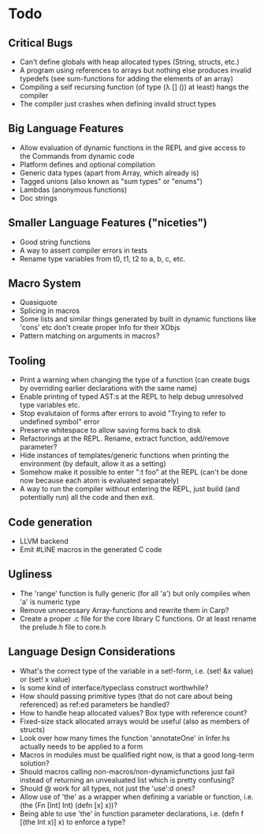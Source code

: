 # Todo

## Critical Bugs
* Can't define globals with heap allocated types (String, structs, etc.)
* A program using references to arrays but nothing else produces invalid typedefs (see sum-functions for adding the elements of an array)
* Compiling a self recursing function (of type (λ [] ()) at least) hangs the compiler
* The compiler just crashes when defining invalid struct types

## Big Language Features
* Allow evaluation of dynamic functions in the REPL and give access to the Commands from dynamic code
* Platform defines and optional compilation
* Generic data types (apart from Array, which already is)
* Tagged unions (also known as "sum types" or "enums")
* Lambdas (anonymous functions)
* Doc strings

## Smaller Language Features ("niceties")
* Good string functions
* A way to assert compiler errors in tests
* Rename type variables from t0, t1, t2 to a, b, c, etc.

## Macro System
* Quasiquote
* Splicing in macros
* Some lists and similar things generated by built in dynamic functions like 'cons' etc don't create proper Info for their XObjs
* Pattern matching on arguments in macros?

## Tooling
* Print a warning when changing the type of a function (can create bugs by overriding earlier declarations with the same name)
* Enable printing of typed AST:s at the REPL to help debug unresolved type variables etc.
* Stop evalutaion of forms after errors to avoid "Trying to refer to undefined symbol" error
* Preserve whitespace to allow saving forms back to disk
* Refactorings at the REPL. Rename, extract function, add/remove parameter?
* Hide instances of templates/generic functions when printing the environment (by default, allow it as a setting)
* Somehow make it possible to enter ":t foo" at the REPL (can't be done now because each atom is evaluated separately)
* A way to run the compiler without entering the REPL, just build (and potentially run) all the code and then exit.

## Code generation
* LLVM backend
* Emit #LINE macros in the generated C code

## Ugliness
* The 'range' function is fully generic (for all 'a') but only compiles when 'a' is numeric type
* Remove unnecessary Array-functions and rewrite them in Carp?
* Create a proper .c file for the core library C functions. Or at least rename the prelude.h file to core.h

## Language Design Considerations
* What's the correct type of the variable in a set!-form, i.e. (set! &x value) or (set! x value)
* Is some kind of interface/typeclass construct worthwhile?
* How should passing primitive types (that do not care about being referenced) as ref:ed parameters be handled?
* How to handle heap allocated values? Box type with reference count?
* Fixed-size stack allocated arrays would be useful (also as members of structs)
* Look over how many times the function 'annotateOne' in Infer.hs actually needs to be applied to a form
* Macros in modules must be qualified right now, is that a good long-term solution?
* Should macros calling non-macros/non-dynamicfunctions just fail instead of returning an unvealuated list which is pretty confusing?
* Should @ work for all types, not just the 'use':d ones?
* Allow use of 'the' as a wrapper when defining a variable or function, i.e. (the (Fn [Int] Int) (defn [x] x))?
* Being able to use 'the' in function parameter declarations, i.e. (defn f [(the Int x)] x) to enforce a type?
